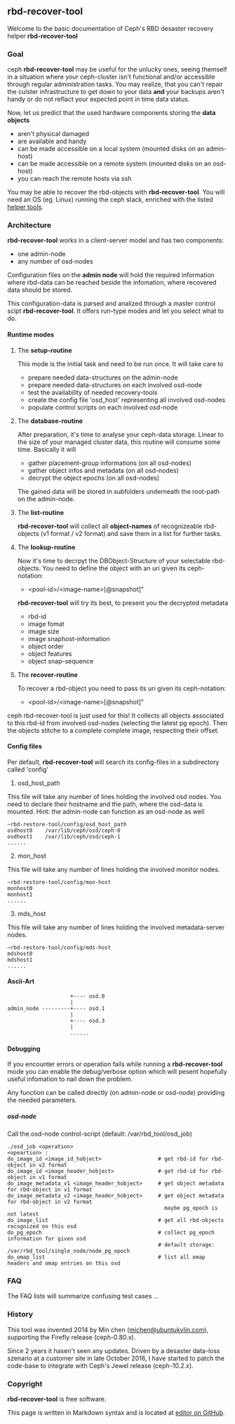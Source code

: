 ## rbd-recover-tool

Welcome to the basic documentation of Ceph's RBD desaster recovery helper
**rbd-recover-tool**


### Goal

ceph **rbd-recover-tool** may be useful for the unlucky ones, seeing themself in a situation
where your ceph-cluster isn't functional and/or accessible through regular administration tasks.
You may realize, that you can't repair the culster infrastructure to get down to your data
**and** your backups aren't handy or do not reflact your expected point in time data status.

Now, let us predict that the used hardware components storing the **data objects**

- aren't physical damaged
- are available and handy 
- can be made accessible on a local system (mounted disks on an admin-host)
- can be made accessible on a remote system (mounted disks on an osd-host)
- you can reach the remote hosts via ssh

You may be able to recover the rbd-objects with **rbd-recover-tool**.
You will need an OS (eg. Linux) running the ceph stack, enriched with the listed
[helper tools](https://github.com/rzerres/ceph/edit/master/recover-tools.md). 


### Architecture

**rbd-recover-tool** works in a client-server model and has two components:

- one admin-node
- any number of osd-nodes

Configuration files on the **admin node** will hold the required information where
rbd-data can be reached beside the infomation, where recovered data should be stored.

This configuration-data is parsed and analized through a master control scipt **rbd-recover-tool**. It offers run-type modes and let you select what to do.

#### Runtime modes

1. The **setup-routine**

	This mode is the initial task and need to be run once. It will take care to

	- prepare needed data-structures on the admin-node
	- prepare needed data-structures on each involved osd-node
	- test the availability of needed recovery-tools
	- create the config file 'osd_host' representing all involved osd-nodes
	- populate control scripts on each involved osd-node

2. The **database-routine**

	After preparation, it's time to analyse your ceph-data storage. 
	Linear to the size of your managed cluster data, this routine will consume some time. Basically it will
	
	- gather placement-group informations (on all osd-nodes)
	- gather object infos and metadata (on all osd-nodes)
	- decrypt the object epochs (on all osd-nodes)

	The gained data will be stored in subfolders underneath the root-path on the admin-node.

3. The **list-routine**

	**rbd-recover-tool** will collect all **object-names** of recognizeable rbd-objects (v1 format / v2 format) and save them in a list for further tasks.

4. The **lookup-routine**

	Now it's time to decrpyt the DBObject-Structure of your selectable rbd-objects. You need to define the object with an uri given its ceph-notation:

	* \<pool-id\>/\<image-name\>[@snapshot]"

	**rbd-recover-tool** will try its best, to present you the decrypted metadata

	- rbd-id
	- image fomat
	- image size
	- image snaphost-information
	- object order
	- object features
	- object snap-sequence


5. The **recover-routine**

	To recover a rbd-object you need to pass its uri given its ceph-notation:

	* \<pool-id\>/\<image-name\>[@snapshot]"

ceph rbd-recover-tool is just used for this! It collects all objects associated to this rbd-id
from involved osd-nodes (selecting the latest pg epoch). Then the objects stitche to a complete
complete image, respecting their offset.

#### Config files

Per default, **rbd-recover-tool** will search its config-files in a subdirectory
called 'config'

1. osd_host_path

This file will take any number of lines holding the involved osd nodes.
You need to declare their hostname and the path, where the osd-data is mounted.
Hint: the admin-node can function as an osd-node as well

	~rbd-restore-tool/config/osd_host_path
	osdhost0	/var/lib/ceph/osd/ceph-0
	osdhost1	/var/lib/ceph/osd/ceph-1
	......

2. mon_host

This file will take any number of lines holding the involved monitor nodes.

	~rbd-restore-tool/config/mon-host
	monhost0
	monhost1
	......
  
3. mds_host

This file will take any number of lines holding the involved metadata-server nodes.

	~rbd-restore-tool/config/mds-host
	mdshost0
	mdshost1
	......

#### Ascii-Art

						+---- osd.0
						|
	admin_node ---------+---- osd.1
						|
						+---- osd.3
						|
						......

#### Debugging

If you encounter errors or operation fails while running a **rbd-recover-tool** mode
you can enable the debug/verbose option which will pesent hopefully useful infomation
to nail down the problem.

Any function can be called directly (on admin-node or osd-node) providing the needed
parameters.

##### osd-node

Call the osd-node control-script  (default: /var/rbd_tool/osd_job)

	./osd_job <operation>
	<opeartion> :
	do_image_id <image_id_hobject>		            # get rbd-id for rbd-object in v2 format
	do_image_id <image_header_hobject>	            # get rbd-id for rbd-object in v1 format
	do_image_metadata_v1 <image_header_hobject>  	# get object metadata for rbd-object in v1 format
	do_image_metadata_v2 <image_header_hobject>  	# get object metadata for rbd-object in v2 format
	                                                  maybe pg_epoch is not latest
	do_image_list 				                    # get all rbd-objects recognized on this osd
	do_pg_epoch				                        # collect pg_epoch information for given osd
							                        # default storage: /var/rbd_tool/single_node/node_pg_epoch
	do_omap_list    			                    # list all omap headers and omap entries on this osd

### FAQ

The FAQ lists will summarize confusing test cases ...


### History

This tool was invented 2014 by Min chen (michen@ubuntukylin.com), supporting the Firefly release (ceph-0.80.x).

Since 2 years it hasen't seen any updates. Driven by a desaster data-loss szenario
at a customer site in late October 2016, I have started to patch the code-base
to integrate with Ceph's Jewel release (ceph-10.2.x).


### Copyright

**rbd-recover-tool** is free software.

This page is  written in Markdown syntax and is located at [editor on GitHub](https://github.com/rzerres/ceph/edit/master/README.md).
